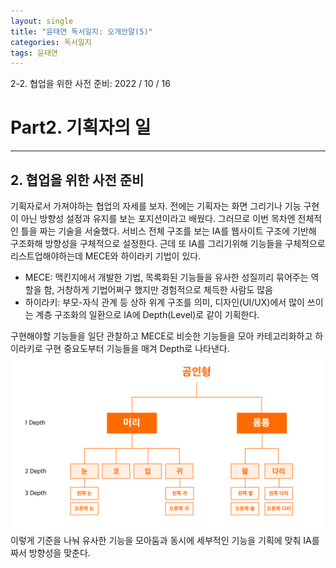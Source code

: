 ```yaml
---
layout: single
title: "윤태연 독서일지: 오개안말(5)"
categories: 독서일지
tags: 윤태연
---
```


2-2. 협업을 위한 사전 준비: 2022 / 10 / 16

# Part2. 기획자의 일

---

## 2. 협업을 위한 사전 준비

기획자로서 가져야하는 협업의 자세를 보자. 전에는 기획자는 화면 그리기나 기능 구현이 아닌 방향성 설정과 유지를 보는 포지션이라고 배웠다. 그러므로 이번 목차엔 전체적인 틀을 짜는 기술을 서술했다. 서비스 전체 구조를 보는 IA를 웹사이트 구조에 기반해 구조화해 방향성을 구체적으로 설정한다. 근데 또 IA를 그리기위해 기능들을 구체적으로 리스트업해야하는데 MECE와 하이라키 기법이 있다.

- MECE: 맥킨지에서 개발한 기법, 목록화된 기능들을 유사한 성질끼리 묶어주는 역할을 함, 거창하게 기법어쩌구 했지만 경험적으로 체득한 사람도 많음
- 하이라키: 부모-자식 관계 등 상하 위계 구조를 의미, 디자인(UI/UX)에서 많이 쓰이는 계층 구조화의 일환으로 IA에 Depth(Level)로 같이 기획한다.

구현해야할 기능들을 일단 관찰하고 MECE로 비슷한 기능들을 모아 카테고리화하고 하이라키로 구현 중요도부터 기능들을 매겨 Depth로 나타낸다.![예시](./images/2022-10-16-Reading-TY.png)
이렇게 기준을 나눠 유사한 기능을 모아둠과 동시에 세부적인 기능을 기획에 맞춰 IA를 짜서 방향성을 맞춘다.
